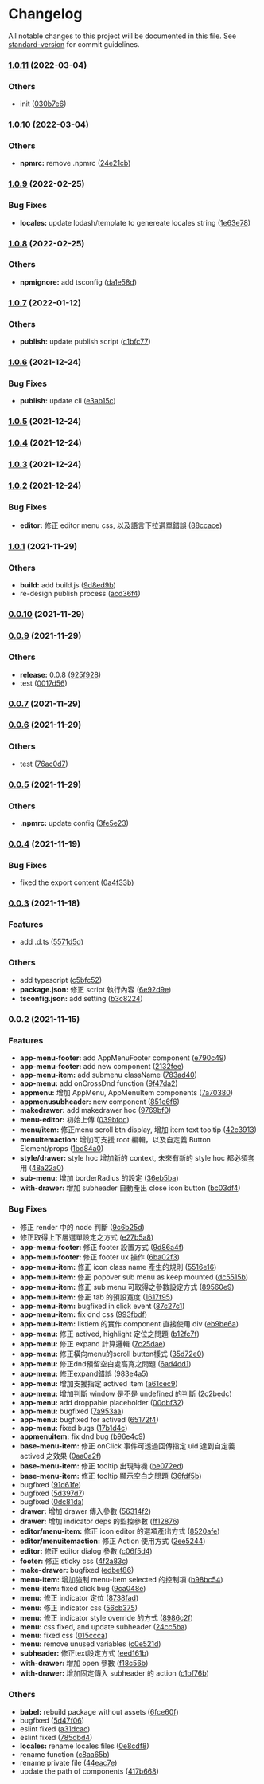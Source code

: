 # Changelog

All notable changes to this project will be documented in this file. See [standard-version](https://github.com/conventional-changelog/standard-version) for commit guidelines.

### [1.0.11](https://git.gorilla-technology.com/gorilla/f2e/gui-gis/compare/v1.0.10...v1.0.11) (2022-03-04)


### Others

* init ([030b7e6](https://git.gorilla-technology.com/gorilla/f2e/gui-gis/commit/030b7e600f9bae8081c8c9c6753428ab4fb30300))

### 1.0.10 (2022-03-04)


### Others

* **npmrc:** remove .npmrc ([24e21cb](https://git.gorilla-technology.com/gorilla/f2e/gui-gis/commit/24e21cbc5d8b1a22136b28b17186c567a74c9b83))

### [1.0.9](https://git.gorilla-technology.com/gorilla/f2e/gui-gis/compare/v1.0.8...v1.0.9) (2022-02-25)


### Bug Fixes

* **locales:** update lodash/template to genereate locales string ([1e63e78](https://git.gorilla-technology.com/gorilla/f2e/gui-gis/commit/1e63e7804ab628bbee11c0db671e71962804082e))

### [1.0.8](https://git.gorilla-technology.com/gorilla/f2e/gui-gis/compare/v1.0.7...v1.0.8) (2022-02-25)


### Others

* **npmignore:** add tsconfig ([da1e58d](https://git.gorilla-technology.com/gorilla/f2e/gui-gis/commit/da1e58d4ddcc93b36dc4d5df28ce2ee7b79cd570))

### [1.0.7](https://git.gorilla-technology.com/gorilla/f2e/gui-gis/compare/v1.0.6...v1.0.7) (2022-01-12)


### Others

* **publish:** update publish script ([c1bfc77](https://git.gorilla-technology.com/gorilla/f2e/gui-gis/commit/c1bfc77b9276a0f48839ac8ca2daecf149f26601))

### [1.0.6](https://git.gorilla-technology.com/gorilla/f2e/gui-gis/compare/v1.0.5...v1.0.6) (2021-12-24)


### Bug Fixes

* **publish:** update cli ([e3ab15c](https://git.gorilla-technology.com/gorilla/f2e/gui-gis/commit/e3ab15c88f8f1cb5822839d357dc2ed9db307e36))

### [1.0.5](https://git.gorilla-technology.com/gorilla/f2e/gui-gis/compare/v1.0.4...v1.0.5) (2021-12-24)

### [1.0.4](https://git.gorilla-technology.com/gorilla/f2e/gui-gis/compare/v1.0.3...v1.0.4) (2021-12-24)

### [1.0.3](https://git.gorilla-technology.com/gorilla/f2e/gui-gis/compare/v1.0.2...v1.0.3) (2021-12-24)

### [1.0.2](https://git.gorilla-technology.com/gorilla/f2e/gui-gis/compare/v1.0.1...v1.0.2) (2021-12-24)


### Bug Fixes

* **editor:** 修正 editor menu css, 以及語言下拉選單錯誤 ([88ccace](https://git.gorilla-technology.com/gorilla/f2e/gui-gis/commit/88ccace4635b6182b65fd9db419370cec71249fb))

### [1.0.1](https://git.gorilla-technology.com/gorilla/f2e/gui-gis/compare/v0.0.10...v1.0.1) (2021-11-29)


### Others

* **build:** add build.js ([9d8ed9b](https://git.gorilla-technology.com/gorilla/f2e/gui-gis/commit/9d8ed9bcea63c49f5d0828d44ff0e29143d3eb35))
* re-design publish process ([acd36f4](https://git.gorilla-technology.com/gorilla/f2e/gui-gis/commit/acd36f4fa339ba6cac6a7265aacf287a79525b08))

### [0.0.10](https://git.gorilla-technology.com/gorilla/f2e/gui-gis/compare/v0.0.9...v0.0.10) (2021-11-29)

### [0.0.9](https://git.gorilla-technology.com/gorilla/f2e/gui-gis/compare/v0.0.8...v0.0.9) (2021-11-29)


### Others

* **release:** 0.0.8 ([925f928](https://git.gorilla-technology.com/gorilla/f2e/gui-gis/commit/925f9284a989a47f0cf1a31aeee77acf5c9796fb))
* test ([0017d56](https://git.gorilla-technology.com/gorilla/f2e/gui-gis/commit/0017d562cc8e42a7d08697bb4c0c9c8c17139416))

### [0.0.7](https://git.gorilla-technology.com/gorilla/f2e/gui-gis/compare/v0.0.6...v0.0.7) (2021-11-29)

### [0.0.6](https://git.gorilla-technology.com/gorilla/f2e/gui-gis/compare/v0.0.5...v0.0.6) (2021-11-29)


### Others

* test ([76ac0d7](https://git.gorilla-technology.com/gorilla/f2e/gui-gis/commit/76ac0d7c5066af402fd72a6cc660e1426f71eb72))

### [0.0.5](https://git.gorilla-technology.com/gorilla/f2e/gui-gis/compare/v0.0.4...v0.0.5) (2021-11-29)


### Others

* **.npmrc:** update config ([3fe5e23](https://git.gorilla-technology.com/gorilla/f2e/gui-gis/commit/3fe5e23419576ef077c5178012148d5be11465ca))

### [0.0.4](https://git.gorilla-technology.com/gorilla/f2e/gui-gis/compare/v0.0.3...v0.0.4) (2021-11-19)


### Bug Fixes

* fixed the export content ([0a4f33b](https://git.gorilla-technology.com/gorilla/f2e/gui-gis/commit/0a4f33b585969a8b3dfec35af68f02d32f5d8da2))

### [0.0.3](https://git.gorilla-technology.com/gorilla/f2e/gui-gis/compare/v0.0.2...v0.0.3) (2021-11-18)


### Features

* add .d.ts ([5571d5d](https://git.gorilla-technology.com/gorilla/f2e/gui-gis/commit/5571d5d7dd1c9d811757fff74bdb1f131e2c35ed))


### Others

* add typescript ([c5bfc52](https://git.gorilla-technology.com/gorilla/f2e/gui-gis/commit/c5bfc5269930e638b5e1bfb7de3d164288acc138))
* **package.json:** 修正 script 執行內容 ([6e92d9e](https://git.gorilla-technology.com/gorilla/f2e/gui-gis/commit/6e92d9ebb73a8146ee4d800ca62ff93ff7972ef7))
* **tsconfig.json:** add setting ([b3c8224](https://git.gorilla-technology.com/gorilla/f2e/gui-gis/commit/b3c8224a39b29ae104e5fd504f97e11f78a0e6db))

### 0.0.2 (2021-11-15)


### Features

* **app-menu-footer:** add AppMenuFooter component ([e790c49](https://git.gorilla-technology.com/gorilla/f2e/gui-gis/commit/e790c4918398a86bc19dc3def2d276849a1e23e9))
* **app-menu-footer:** add new component ([2132fee](https://git.gorilla-technology.com/gorilla/f2e/gui-gis/commit/2132fee18c142c7664df74f040acc88f21749e0b))
* **app-menu-item:** add submenu className ([783ad40](https://git.gorilla-technology.com/gorilla/f2e/gui-gis/commit/783ad40f26c405198771036d1bf90881bbea3e05))
* **app-menu:** add onCrossDnd function ([9f47da2](https://git.gorilla-technology.com/gorilla/f2e/gui-gis/commit/9f47da265ba180332551cae6f5cb8114e1437e84))
* **appmenu:** 增加 AppMenu, AppMenuItem components ([7a70380](https://git.gorilla-technology.com/gorilla/f2e/gui-gis/commit/7a70380b5ea08946a4b4da7bcdcaee7142f39974))
* **appmenusubheader:** new component ([851e6f6](https://git.gorilla-technology.com/gorilla/f2e/gui-gis/commit/851e6f660ade0d116f89a1aa79dfa57b2f255f32))
* **makedrawer:** add makedrawer hoc ([9769bf0](https://git.gorilla-technology.com/gorilla/f2e/gui-gis/commit/9769bf0146c58129c86d5dbe6b5064a4e61a0a15))
* **menu-editor:** 初始上傳 ([039bfdc](https://git.gorilla-technology.com/gorilla/f2e/gui-gis/commit/039bfdccbfb8351d6470215d1b973a9ca00acc83))
* **menu/item:** 修正menu scroll btn display, 增加 item text tooltip ([42c3913](https://git.gorilla-technology.com/gorilla/f2e/gui-gis/commit/42c39131213ea3196c548f6b4a5bdb46f31a2b84))
* **menuitemaction:** 增加可支援 root 編輯，以及自定義 Button Element/props ([1bd84a0](https://git.gorilla-technology.com/gorilla/f2e/gui-gis/commit/1bd84a0bbe1c38673de8ae2001801c9a48e9666c))
* **style/drawer:** style hoc 增加新的 context, 未來有新的 style hoc 都必須套用 ([48a22a0](https://git.gorilla-technology.com/gorilla/f2e/gui-gis/commit/48a22a08370ad124491e4b0699b9c78d9e06f8fe))
* **sub-menu:** 增加 borderRadius 的設定 ([36eb5ba](https://git.gorilla-technology.com/gorilla/f2e/gui-gis/commit/36eb5bafeb2c74eea13b01d86fd8c24d6770aed7))
* **with-drawer:** 增加 subheader 自動產出 close icon button ([bc03df4](https://git.gorilla-technology.com/gorilla/f2e/gui-gis/commit/bc03df42a164a0cdff6a5e25e433e5c9a465ddf9))


### Bug Fixes

* 修正 render 中的 node 判斷 ([9c6b25d](https://git.gorilla-technology.com/gorilla/f2e/gui-gis/commit/9c6b25db9f781796a68168094459572b37536190))
* 修正取得上下層選單設定之方式 ([e27b5a8](https://git.gorilla-technology.com/gorilla/f2e/gui-gis/commit/e27b5a8b52701c8f97984a3c1a900f429faa45aa))
* **app-menu-footer:** 修正 footer 設置方式 ([9d86a4f](https://git.gorilla-technology.com/gorilla/f2e/gui-gis/commit/9d86a4f14a7116d5370711fd07962fef78ef74c0))
* **app-menu-footer:** 修正 footer ux 操作 ([6ba02f3](https://git.gorilla-technology.com/gorilla/f2e/gui-gis/commit/6ba02f36b80e5619d555d064c0117152ca8b0d56))
* **app-menu-item:** 修正 icon class name 產生的規則 ([5516e16](https://git.gorilla-technology.com/gorilla/f2e/gui-gis/commit/5516e1616e29e91bd57af5a9a1b0bcd13f7f64c9))
* **app-menu-item:** 修正 popover sub menu as keep mounted ([dc5515b](https://git.gorilla-technology.com/gorilla/f2e/gui-gis/commit/dc5515b74a11a70a366bc6230e0cc041bcf0d925))
* **app-menu-item:** 修正 sub menu 可取得之參數設定方式 ([89560e9](https://git.gorilla-technology.com/gorilla/f2e/gui-gis/commit/89560e998041bca22a864b639cd948de472adf51))
* **app-menu-item:** 修正 tab 的預設寬度 ([1617f95](https://git.gorilla-technology.com/gorilla/f2e/gui-gis/commit/1617f9596f72c0b5f532048379f211d190eb41d8))
* **app-menu-item:** bugfixed in click event ([87c27c1](https://git.gorilla-technology.com/gorilla/f2e/gui-gis/commit/87c27c13cc101c2ed5e6eedb47d378ab7db47ba5))
* **app-menu-item:** fix dnd css ([993fbdf](https://git.gorilla-technology.com/gorilla/f2e/gui-gis/commit/993fbdf879ecde11a782a3b837536cc964cfb101))
* **app-menu-item:** listiem 的實作 component 直接使用 div ([eb9be6a](https://git.gorilla-technology.com/gorilla/f2e/gui-gis/commit/eb9be6ad5f1adfc5d5e2238fede8c34b043c6100))
* **app-menu:** 修正 actived, highlight 定位之問題 ([b12fc7f](https://git.gorilla-technology.com/gorilla/f2e/gui-gis/commit/b12fc7f16e52750abac678b60ad432a61e65404d))
* **app-menu:** 修正 expand 計算邏輯 ([7c25dae](https://git.gorilla-technology.com/gorilla/f2e/gui-gis/commit/7c25daea8cdce33bc1674a2a5c57b6943d3397c1))
* **app-menu:** 修正橫向menu的scroll button樣式 ([35d72e0](https://git.gorilla-technology.com/gorilla/f2e/gui-gis/commit/35d72e06820ad851d357ce7e36112c6eee67a613))
* **app-menu:** 修正dnd預留空白處高寬之問題 ([6ad4dd1](https://git.gorilla-technology.com/gorilla/f2e/gui-gis/commit/6ad4dd192e58063e7d9f147d3e6aee0ded618bd0))
* **app-menu:** 修正expand錯誤 ([983e4a5](https://git.gorilla-technology.com/gorilla/f2e/gui-gis/commit/983e4a5d15b65ccf69d3d43508465b38f5310ff4))
* **app-menu:** 增加支援指定 actived item ([a61cec9](https://git.gorilla-technology.com/gorilla/f2e/gui-gis/commit/a61cec97f5030861e4f74957e2f598d091dbf29a))
* **app-menu:** 增加判斷 window 是不是 undefined 的判斷 ([2c2bedc](https://git.gorilla-technology.com/gorilla/f2e/gui-gis/commit/2c2bedcb6990ad9d7b71961c5d606054ec94d277))
* **app-menu:** add droppable placeholder ([00dbf32](https://git.gorilla-technology.com/gorilla/f2e/gui-gis/commit/00dbf3246edb4c3f67ced7b0360cdf30db788198))
* **app-menu:** bugfixed ([7a953aa](https://git.gorilla-technology.com/gorilla/f2e/gui-gis/commit/7a953aa11767e7518b278f0543eec70497eb5cc4))
* **app-menu:** bugfixed for actived ([65172f4](https://git.gorilla-technology.com/gorilla/f2e/gui-gis/commit/65172f499e5f6f0f8999c78c9862f142c586c6e8))
* **app-menu:** fixed bugs ([17b1d4c](https://git.gorilla-technology.com/gorilla/f2e/gui-gis/commit/17b1d4ca9c504f13afd99ddafb7ed53fd1700609))
* **appmenuitem:** fix dnd bug ([b96e4c9](https://git.gorilla-technology.com/gorilla/f2e/gui-gis/commit/b96e4c94bfc6377d7ae18a01a273663f3d67acb0))
* **base-menu-item:** 修正 onClick 事件可透過回傳指定 uid 達到自定義 actived 之效果 ([0aa0a2f](https://git.gorilla-technology.com/gorilla/f2e/gui-gis/commit/0aa0a2f529ad69f4d5bbc1b0b586d371537d612e))
* **base-menu-item:** 修正 tooltip 出現時機 ([be072ed](https://git.gorilla-technology.com/gorilla/f2e/gui-gis/commit/be072eddaf5b620ea7389dd606d6e3861e8e5f1f))
* **base-menu-item:** 修正 tooltip 顯示空白之問題 ([36fdf5b](https://git.gorilla-technology.com/gorilla/f2e/gui-gis/commit/36fdf5b391886e6862e76674f904b51b6c98914c))
* bugfixed ([91d61fe](https://git.gorilla-technology.com/gorilla/f2e/gui-gis/commit/91d61fe019fe5126eaa824388b33dae838240c40))
* bugfixed ([5d397d7](https://git.gorilla-technology.com/gorilla/f2e/gui-gis/commit/5d397d71e23ec9c57fd607f385beaa4c619439a2))
* bugfixed ([0dc81da](https://git.gorilla-technology.com/gorilla/f2e/gui-gis/commit/0dc81da10f935c52308978f847a33d5692a3b8a3))
* **drawer:** 增加 drawer 傳入參數 ([56314f2](https://git.gorilla-technology.com/gorilla/f2e/gui-gis/commit/56314f265e870abacfc581cfb5fc2ed64fbc7570))
* **drawer:** 增加 indicator deps 的監控參數 ([ff12876](https://git.gorilla-technology.com/gorilla/f2e/gui-gis/commit/ff128761ad631b4c30d9effe81a75b304b878653))
* **editor/menu-item:** 修正 icon editor 的選項產出方式 ([8520afe](https://git.gorilla-technology.com/gorilla/f2e/gui-gis/commit/8520afe714e8461ee42449ae12fd466db1d4f0c7))
* **editor/menuitemaction:** 修正 Action 使用方式 ([2ee5244](https://git.gorilla-technology.com/gorilla/f2e/gui-gis/commit/2ee52447f9b336afc794dbdfd0626abcd7813108))
* **editor:** 修正 editor dialog 參數 ([c06f5d4](https://git.gorilla-technology.com/gorilla/f2e/gui-gis/commit/c06f5d4709ee7078694bbf1d75661b86afb68932))
* **footer:** 修正 sticky css ([4f2a83c](https://git.gorilla-technology.com/gorilla/f2e/gui-gis/commit/4f2a83c991afd19eb7d0c5fa8694b25dce231699))
* **make-drawer:** bugfixed ([edbef86](https://git.gorilla-technology.com/gorilla/f2e/gui-gis/commit/edbef864eec9567ddf5e52354592f1d1bb0b8a8f))
* **menu-item:** 增加強制 menu-item selected 的控制項 ([b98bc54](https://git.gorilla-technology.com/gorilla/f2e/gui-gis/commit/b98bc5480f4482953fb5023c951bb35377d9010f))
* **menu-item:** fixed click bug ([9ca048e](https://git.gorilla-technology.com/gorilla/f2e/gui-gis/commit/9ca048e64603734b4e3c20faca369f913add276e))
* **menu:** 修正 indicator 定位 ([8738fad](https://git.gorilla-technology.com/gorilla/f2e/gui-gis/commit/8738fadf87f292d7b1dd4cbd8d0bfd449c1b3aff))
* **menu:** 修正 indicator css ([56cb375](https://git.gorilla-technology.com/gorilla/f2e/gui-gis/commit/56cb3751f2d828bdd30981de9fb63371a0d27db2))
* **menu:** 修正 indicator style override 的方式 ([8986c2f](https://git.gorilla-technology.com/gorilla/f2e/gui-gis/commit/8986c2f521d8863c93bc0aec6609a30854067885))
* **menu:** css fixed, and update subheader ([24cc5ba](https://git.gorilla-technology.com/gorilla/f2e/gui-gis/commit/24cc5bafeed0b4d2f4dccad254bd873ece296888))
* **menu:** fixed css ([015ccca](https://git.gorilla-technology.com/gorilla/f2e/gui-gis/commit/015cccaad74c702145a46854aaa24e64d510286e))
* **menu:** remove unused variables ([c0e521d](https://git.gorilla-technology.com/gorilla/f2e/gui-gis/commit/c0e521d696c6e8e2ed954a3ebcd63eb512c2dc34))
* **subheader:** 修正text設定方式 ([eed161b](https://git.gorilla-technology.com/gorilla/f2e/gui-gis/commit/eed161b4a6236b46d6953e49bf7c55711841098b))
* **with-drawer:** 增加 open 參數 ([f18c56b](https://git.gorilla-technology.com/gorilla/f2e/gui-gis/commit/f18c56bebd97ad91cb60506e9ba645ccc9baf655))
* **with-drawer:** 增加固定傳入 subheader 的 action ([c1bf76b](https://git.gorilla-technology.com/gorilla/f2e/gui-gis/commit/c1bf76b334c3aba6c6e6be51a1704c6bc593af58))


### Others

* **babel:** rebuild package without assets ([6fce60f](https://git.gorilla-technology.com/gorilla/f2e/gui-gis/commit/6fce60fb4b50be58333ba1b763e6b7609bd03be8))
* bugfixed ([5d47f06](https://git.gorilla-technology.com/gorilla/f2e/gui-gis/commit/5d47f06952cfc1cafac4006b895623d2a0e871a7))
* eslint fixed ([a31dcac](https://git.gorilla-technology.com/gorilla/f2e/gui-gis/commit/a31dcac415cf745168e0046388685daa12657ae4))
* eslint fixed ([785dbd4](https://git.gorilla-technology.com/gorilla/f2e/gui-gis/commit/785dbd414edb5e355ad770ebf274e19def1573b1))
* **locales:** rename locales files ([0e8cdf8](https://git.gorilla-technology.com/gorilla/f2e/gui-gis/commit/0e8cdf80bdfe69ded51162b86d1d771e6ef83071))
* rename function ([c8aa65b](https://git.gorilla-technology.com/gorilla/f2e/gui-gis/commit/c8aa65b299159b80844e16b2dc9bdf96ceb735fb))
* rename private file ([44eac7e](https://git.gorilla-technology.com/gorilla/f2e/gui-gis/commit/44eac7eec414360a0f947d5696d5b01034bc1887))
* update the path of components ([417b668](https://git.gorilla-technology.com/gorilla/f2e/gui-gis/commit/417b66820eeee8d2c4fe1ac8ccb0a0f53a51193b))
